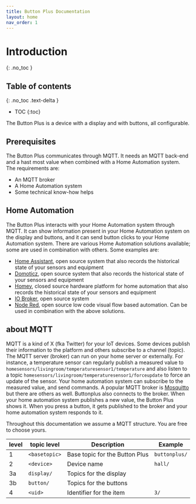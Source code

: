 ```yaml
---
title: Button Plus Documentation
layout: home
nav_order: 1
---
```


# Introduction
{: .no_toc }

## Table of contents
{: .no_toc .text-delta }
- TOC
{:toc}

The Button Plus is a device with a display and with buttons, all configurable.

## Prerequisites
The Button Plus communicates through MQTT. It needs an MQTT back-end and a hast most value when combined with a Home Automation system. The requirements are:
* An MQTT broker
* A Home Automation system
* Some technical know-how helps

## Home Automation
The Button Plus interacts with your Home Automation system through MQTT. It can show information present in your Home Automation system on the display and buttons, and it can send button clicks to your Home Automation system. There are various Home Automation solutions available; some are used in combination with others. Some examples are:

* [Home Assistant](https://www.home-assistant.io/), open source system that also records the historical state of your sensors and equipment
* [Domoticz](https://www.domoticz.com/), open source system that also records the historical state of your sensors and equipment
* [Homey](https://homey.app/), closed source hardware platform for home automation that also records the historical state of your sensors and equipment
* [IO Broker](https://www.iobroker.net/), open source system
* [Node Red](https://nodered.org/), open source low code visual flow based automation. Can be used in combination with the above solutions.

## about MQTT
MQTT is a kind of X (fka Twitter) for your IoT devices. Some devices publish their information to the platform and others subscribe to a channel (topic). The MQTT server (broker) can run on your home server or externally. For instance, a temperature sensor can regularly publish a measured value to `homesensors/livingroom/temperaturesensor1/temperature` and also listen to a topic  `homesensors/livingroom/temperaturesensor1/forceupdate` to force an update of the sensor. Your home automation system can subscribe to the measured value, and send commands. A popular MQTT broker is [Mosquitto](https://mosquitto.org/) but there are others as well.
Buttonplus also connects to the broker. When your home automation system publishes a new value, the Button Plus shows it. When you press a button, it gets published to the broker and your home automation system responds to it.

Throughout this documentation we assume a MQTT structure. You are free to choose yours.

level | topic level | Description | Example
 --- | --- | --- | ---
 1 | `<basetopic>` | Base topic for the Button Plus | `buttonplus/`
 2 |`<device>`| Device name| `hall/`
 3a |`display/`| Topics for the display| 
  3b |`button/`| Topics for the buttons | 
   4 |`<uid>`| Identifier for the item| `3/`

 

 

 
